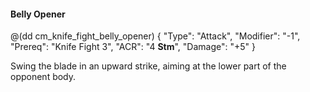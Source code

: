 #### Belly Opener

@(dd cm_knife_fight_belly_opener)
{ "Type": "Attack",
	"Modifier": "-1",
	"Prereq": "Knife Fight 3",
	"ACR": "4 **Stm**",
	"Damage": "+5"
}

Swing the blade in an upward strike, aiming at the lower part of the opponent
body.

